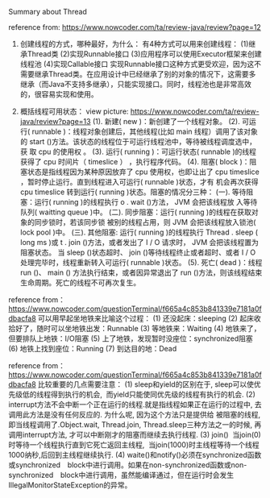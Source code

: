 Summary about Thread

reference from: https://www.nowcoder.com/ta/review-java/review?page=12

1. 创建线程的方式，哪种最好，为什么：
  有4种方式可以用来创建线程：
(1)继承Thread类
(2)实现Runnable接口
(3)应用程序可以使用Executor框架来创建线程池
(4)实现Callable接口
实现Runnable接口这种方式更受欢迎，因为这不需要继承Thread类。在应用设计中已经继承了别的对象的情况下，这需要多继承（而Java不支持多继承），只能实现接口。同时，线程池也是非常高效的，很容易实现和使用。

2. 概括线程可用状态：
view picture: https://www.nowcoder.com/ta/review-java/review?page=13
(1). 新建( new )：新创建了一个线程对象。
(2). 可运行( runnable )：线程对象创建后，其他线程(比如 main 线程）调用了该对象 的 start ()方法。该状态的线程位于可运行线程池中，等待被线程调度选中，获 取 cpu 的使用权 。
(3). 运行( running )：可运行状态( runnable )的线程获得了 cpu 时间片（ timeslice ） ，执行程序代码。
(4). 阻塞( block )：阻塞状态是指线程因为某种原因放弃了 cpu 使用权，也即让出了 cpu timeslice ，暂时停止运行。直到线程进入可运行( runnable )状态，才有 机会再次获得 cpu timeslice 转到运行( running )状态。阻塞的情况分三种：
    (一). 等待阻塞：运行( running )的线程执行 o . wait ()方法， JVM 会把该线程放 入等待队列( waitting queue )中。
    (二). 同步阻塞：运行( running )的线程在获取对象的同步锁时，若该同步锁 被别的线程占用，则 JVM 会把该线程放入锁池( lock pool )中。
    (三). 其他阻塞: 运行( running )的线程执行 Thread . sleep ( long ms )或 t . join ()方法，或者发出了 I / O 请求时， JVM 会把该线程置为阻塞状态。            当 sleep ()状态超时、 join ()等待线程终止或者超时、或者 I / O 处理完毕时，线程重新转入可运行( runnable )状态。
(5). 死亡( dead )：线程 run ()、 main () 方法执行结束，或者因异常退出了 run ()方法，则该线程结束生命周期。死亡的线程不可再次复生。

reference from：https://www.nowcoder.com/questionTerminal/f665a4c853b841339e7181a0fdbacfa8
可以用早起坐地铁来比喻这个过程：
(1) 还没起床：sleeping
(2) 起床收拾好了，随时可以坐地铁出发：Runnable
(3) 等地铁来：Waiting
(4) 地铁来了，但要排队上地铁：I/O阻塞
(5) 上了地铁，发现暂时没座位：synchronized阻塞
(6) 地铁上找到座位：Running
(7) 到达目的地：Dead

reference from：https://www.nowcoder.com/questionTerminal/f665a4c853b841339e7181a0fdbacfa8
比较重要的几点需要注意：
(1) sleep和yield的区别在于, sleep可以使优先级低的线程得到执行的机会,  而yield只能使同优先级的线程有执行的机会.
(2) interrupt方法不会中断一个正在运行的线程.就是指线程如果正在运行的过程中, 去调用此方法是没有任何反应的. 为什么呢, 因为这个方法只是提供给 被阻塞的线程, 即当线程调用了.Object.wait, Thread.join, Thread.sleep三种方法之一的时候, 再调用interrupt方法, 才可以中断刚才的阻塞而继续去执行线程.
(3) join()  当join(0)时等待一个线程执行直到它死亡返回主线程,  当join(1000)时主线程等待一个线程1000纳秒,后回到主线程继续执行.
(4) waite()和notify()必须在synchronized函数或synchronized　block中进行调用。如果在non-synchronized函数或non-synchronized　block中进行调用，虽然能编译通过，但在运行时会发生IllegalMonitorStateException的异常。
